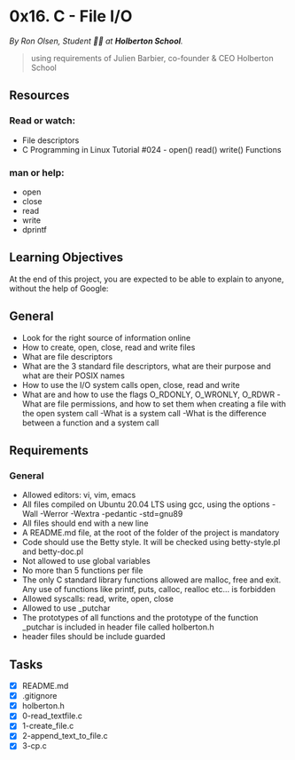 # 0x16. C - File I/O
*By Ron Olsen, Student :student: at **Holberton School**.*
> using requirements of Julien Barbier, co-founder & CEO Holberton School
## Resources
### Read or watch:
- File descriptors
- C Programming in Linux Tutorial #024 - open() read() write() Functions
### man or help:
- open
- close
- read
- write
- dprintf
## Learning Objectives
At the end of this project, you are expected to be able to explain to anyone, without the help of Google:

## General
- Look for the right source of information online
- How to create, open, close, read and write files
- What are file descriptors
- What are the 3 standard file descriptors, what are their purpose and what are their POSIX names
- How to use the I/O system calls open, close, read and write
- What are and how to use the flags O\_RDONLY, O\_WRONLY, O\_RDWR
-What are file permissions, and how to set them when creating a file with the open system call
-What is a system call
-What is the difference between a function and a system call
## Requirements
### General
- Allowed editors: vi, vim, emacs
- All  files  compiled on Ubuntu 20.04 LTS using gcc, using the options -Wall -Werror -Wextra -pedantic -std=gnu89
- All  files should end with a new line
- A README.md file, at the root of the folder of the project is mandatory
- Code should use the Betty style. It will be checked using betty-style.pl and betty-doc.pl
- Not allowed to use global variables
- No more than 5 functions per file
- The only C standard library functions allowed are malloc, free and exit. Any use of functions like printf, puts, calloc, realloc etc… is forbidden
- Allowed syscalls: read, write, open, close
- Allowed to use _putchar
- The prototypes of all functions and the prototype of the function _putchar is included in header file called holberton.h
- header files should be include guarded
## Tasks
- [x] README.md
- [x] .gitignore
- [x] holberton.h
- [x] 0-read\_textfile.c
- [x] 1-create\_file.c
- [x] 2-append\_text\_to\_file.c
- [x] 3-cp.c
